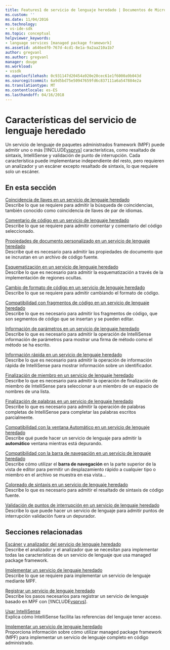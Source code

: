 ```yaml
---
title: Features1 de servicio de lenguaje heredado | Documentos de Microsoft
ms.custom: ''
ms.date: 11/04/2016
ms.technology:
- vs-ide-sdk
ms.topic: conceptual
helpviewer_keywords:
- language services [managed package framework]
ms.assetid: a646e4f0-767d-4cd1-8e1a-9a2aa210a1b7
author: gregvanl
ms.author: gregvanl
manager: douge
ms.workload:
- vssdk
ms.openlocfilehash: 0c931147d20454a920e20cec61e1f6000a9b043d
ms.sourcegitcommit: 6a9d5bd75e50947659fd6c837111a6a547884e2a
ms.translationtype: MT
ms.contentlocale: es-ES
ms.lasthandoff: 04/16/2018
---
```

# <a name="legacy-language-service-features"></a>Características del servicio de lenguaje heredado
Un servicio de lenguaje de paquetes administrados framework (MPF) puede admitir uno o más [!INCLUDE[vsprvs](../../code-quality/includes/vsprvs_md.md)] características, como resaltado de sintaxis, IntelliSense y validación de punto de interrupción. Cada característica puede implementarse independiente del resto, pero requieren un analizador y un escáner excepto resaltado de sintaxis, lo que requiere solo un escáner.  
  
## <a name="in-this-section"></a>En esta sección  
 [Coincidencia de llaves en un servicio de lenguaje heredado](../../extensibility/internals/brace-matching-in-a-legacy-language-service.md)  
 Describe lo que se requiere para admitir la búsqueda de coincidencias, también conocido como coincidencia de llaves de par de idiomas.  
  
 [Comentario de código en un servicio de lenguaje heredado](../../extensibility/internals/commenting-code-in-a-legacy-language-service.md)  
 Describe lo que se requiere para admitir comentar y comentario del código seleccionado.  
  
 [Propiedades de documento personalizado en un servicio de lenguaje heredado](../../extensibility/internals/custom-document-properties-in-a-legacy-language-service.md)  
 Describe qué es necesario para admitir las propiedades de documento que se incrustan en un archivo de código fuente.  
  
 [Esquematización en un servicio de lenguaje heredado](../../extensibility/internals/outlining-in-a-legacy-language-service.md)  
 Describe lo que es necesario para admitir la esquematización a través de la implementación de regiones ocultas.  
  
 [Cambio de formato de código en un servicio de lenguaje heredado](../../extensibility/internals/reformatting-code-in-a-legacy-language-service.md)  
 Describe lo que se requiere para admitir cambiando el formato de código.  
  
 [Compatibilidad con fragmentos de código en un servicio de lenguaje heredado](../../extensibility/internals/support-for-code-snippets-in-a-legacy-language-service.md)  
 Describe lo que es necesario para admitir los fragmentos de código, que son segmentos de código que se insertan y se pueden editar.  
  
 [Información de parámetros en un servicio de lenguaje heredado](../../extensibility/internals/parameter-info-in-a-legacy-language-service2.md)  
 Describe lo que es necesario para admitir la operación de IntelliSense información de parámetros para mostrar una firma de método como el método se ha escrito.  
  
 [Información rápida en un servicio de lenguaje heredado](../../extensibility/internals/quick-info-in-a-legacy-language-service.md)  
 Describe lo que es necesario para admitir la operación de información rápida de IntelliSense para mostrar información sobre un identificador.  
  
 [Finalización de miembro en un servicio de lenguaje heredado](../../extensibility/internals/member-completion-in-a-legacy-language-service.md)  
 Describe lo que es necesario para admitir la operación de finalización de miembro de IntelliSense para seleccionar a un miembro de un espacio de nombres de una lista.  
  
 [Finalización de palabras en un servicio de lenguaje heredado](../../extensibility/internals/word-completion-in-a-legacy-language-service.md)  
 Describe lo que es necesario para admitir la operación de palabras completas de IntelliSense para completar las palabras escritos parcialmente.  
  
 [Compatibilidad con la ventana Automático en un servicio de lenguaje heredado](../../extensibility/internals/support-for-the-autos-window-in-a-legacy-language-service.md)  
 Describe qué puede hacer un servicio de lenguaje para admitir la **automático** ventana mientras está depurando.  
  
 [Compatibilidad con la barra de navegación en un servicio de lenguaje heredado](../../extensibility/internals/support-for-the-navigation-bar-in-a-legacy-language-service.md)  
 Describe cómo utilizar el **barra de navegación** en la parte superior de la vista de editor para permitir un desplazamiento rápido a cualquier tipo o miembro en el archivo se muestra en esa vista...  
  
 [Coloreado de sintaxis en un servicio de lenguaje heredado](../../extensibility/internals/syntax-colorizing-in-a-legacy-language-service.md)  
 Describe lo que es necesario para admitir el resaltado de sintaxis de código fuente.  
  
 [Validación de puntos de interrupción en un servicio de lenguaje heredado](../../extensibility/internals/validating-breakpoints-in-a-legacy-language-service.md)  
 Describe lo que puede hacer un servicio de lenguaje para admitir puntos de interrupción validación fuera un depurador.  
  
## <a name="related-sections"></a>Secciones relacionadas  
 [Escáner y analizador del servicio de lenguaje heredado](../../extensibility/internals/legacy-language-service-parser-and-scanner.md)  
 Describe el analizador y el analizador que se necesitan para implementar todas las características de un servicio de lenguaje que usa managed package framework.  
  
 [Implementar un servicio de lenguaje heredado](../../extensibility/internals/implementing-a-legacy-language-service2.md)  
 Describe lo que se requiere para implementar un servicio de lenguaje mediante MPF.  
  
 [Registrar un servicio de lenguaje heredado](../../extensibility/internals/registering-a-legacy-language-service1.md)  
 Describe los pasos necesarios para registrar un servicio de lenguaje basado en MPF con [!INCLUDE[vsprvs](../../code-quality/includes/vsprvs_md.md)].  
  
 [Usar IntelliSense](../../ide/using-intellisense.md)  
 Explica cómo IntelliSense facilita las referencias del lenguaje tener acceso.  
  
 [Implementar un servicio de lenguaje heredado](../../extensibility/internals/implementing-a-legacy-language-service1.md)  
 Proporciona información sobre cómo utilizar managed package framework (MPF) para implementar un servicio de lenguaje completo en código administrado.